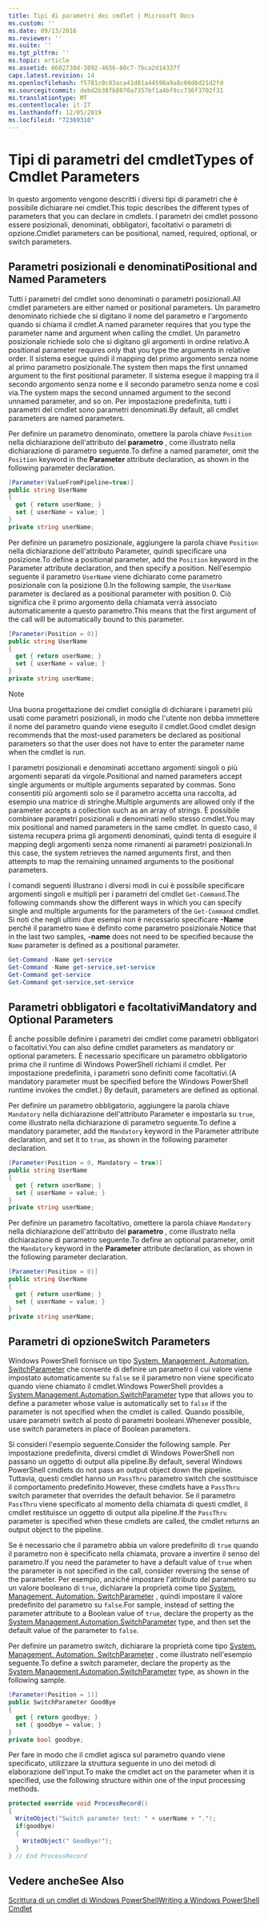 ```yaml
---
title: Tipi di parametri dei cmdlet | Microsoft Docs
ms.custom: ''
ms.date: 09/13/2016
ms.reviewer: ''
ms.suite: ''
ms.tgt_pltfrm: ''
ms.topic: article
ms.assetid: 6602730d-3892-4656-80c7-7bca2d14337f
caps.latest.revision: 14
ms.openlocfilehash: f5781c0c03aca41d01a44598a9a8c00d6d21d2fd
ms.sourcegitcommit: debd2b38fb8070a7357bf1a4bf9cc736f3702f31
ms.translationtype: MT
ms.contentlocale: it-IT
ms.lasthandoff: 12/05/2019
ms.locfileid: "72369310"
---
```

# <a name="types-of-cmdlet-parameters"></a><span data-ttu-id="5038d-102">Tipi di parametri del cmdlet</span><span class="sxs-lookup"><span data-stu-id="5038d-102">Types of Cmdlet Parameters</span></span>

<span data-ttu-id="5038d-103">In questo argomento vengono descritti i diversi tipi di parametri che è possibile dichiarare nei cmdlet.</span><span class="sxs-lookup"><span data-stu-id="5038d-103">This topic describes the different types of parameters that you can declare in cmdlets.</span></span> <span data-ttu-id="5038d-104">I parametri dei cmdlet possono essere posizionali, denominati, obbligatori, facoltativi o parametri di opzione.</span><span class="sxs-lookup"><span data-stu-id="5038d-104">Cmdlet parameters can be positional, named, required, optional, or switch parameters.</span></span>

## <a name="positional-and-named-parameters"></a><span data-ttu-id="5038d-105">Parametri posizionali e denominati</span><span class="sxs-lookup"><span data-stu-id="5038d-105">Positional and Named Parameters</span></span>

<span data-ttu-id="5038d-106">Tutti i parametri del cmdlet sono denominati o parametri posizionali.</span><span class="sxs-lookup"><span data-stu-id="5038d-106">All cmdlet parameters are either named or positional parameters.</span></span> <span data-ttu-id="5038d-107">Un parametro denominato richiede che si digitano il nome del parametro e l'argomento quando si chiama il cmdlet.</span><span class="sxs-lookup"><span data-stu-id="5038d-107">A named parameter requires that you type the parameter name and argument when calling the cmdlet.</span></span> <span data-ttu-id="5038d-108">Un parametro posizionale richiede solo che si digitano gli argomenti in ordine relativo.</span><span class="sxs-lookup"><span data-stu-id="5038d-108">A positional parameter requires only that you type the arguments in relative order.</span></span> <span data-ttu-id="5038d-109">Il sistema esegue quindi il mapping del primo argomento senza nome al primo parametro posizionale.</span><span class="sxs-lookup"><span data-stu-id="5038d-109">The system then maps the first unnamed argument to the first positional parameter.</span></span> <span data-ttu-id="5038d-110">Il sistema esegue il mapping tra il secondo argomento senza nome e il secondo parametro senza nome e così via.</span><span class="sxs-lookup"><span data-stu-id="5038d-110">The system maps the second unnamed argument to the second unnamed parameter, and so on.</span></span> <span data-ttu-id="5038d-111">Per impostazione predefinita, tutti i parametri del cmdlet sono parametri denominati.</span><span class="sxs-lookup"><span data-stu-id="5038d-111">By default, all cmdlet parameters are named parameters.</span></span>

<span data-ttu-id="5038d-112">Per definire un parametro denominato, omettere la parola chiave `Position` nella dichiarazione dell'attributo del **parametro** , come illustrato nella dichiarazione di parametro seguente.</span><span class="sxs-lookup"><span data-stu-id="5038d-112">To define a named parameter, omit the `Position` keyword in the **Parameter** attribute declaration, as shown in the following parameter declaration.</span></span>

```csharp
[Parameter(ValueFromPipeline=true)]
public string UserName
{
  get { return userName; }
  set { userName = value; }
}
private string userName;
```

<span data-ttu-id="5038d-113">Per definire un parametro posizionale, aggiungere la parola chiave `Position` nella dichiarazione dell'attributo Parameter, quindi specificare una posizione.</span><span class="sxs-lookup"><span data-stu-id="5038d-113">To define a positional parameter, add the `Position` keyword in the Parameter attribute declaration, and then specify a position.</span></span> <span data-ttu-id="5038d-114">Nell'esempio seguente il parametro `UserName` viene dichiarato come parametro posizionale con la posizione 0.</span><span class="sxs-lookup"><span data-stu-id="5038d-114">In the following sample, the `UserName` parameter is declared as a positional parameter with position 0.</span></span> <span data-ttu-id="5038d-115">Ciò significa che il primo argomento della chiamata verrà associato automaticamente a questo parametro.</span><span class="sxs-lookup"><span data-stu-id="5038d-115">This means that the first argument of the call will be automatically bound to this parameter.</span></span>

```csharp
[Parameter(Position = 0)]
public string UserName
{
  get { return userName; }
  set { userName = value; }
}
private string userName;
```

> [!NOTE]
> <span data-ttu-id="5038d-116">Una buona progettazione dei cmdlet consiglia di dichiarare i parametri più usati come parametri posizionali, in modo che l'utente non debba immettere il nome del parametro quando viene eseguito il cmdlet.</span><span class="sxs-lookup"><span data-stu-id="5038d-116">Good cmdlet design recommends that the most-used parameters be declared as positional parameters so that the user does not have to enter the parameter name when the cmdlet is run.</span></span>

<span data-ttu-id="5038d-117">I parametri posizionali e denominati accettano argomenti singoli o più argomenti separati da virgole.</span><span class="sxs-lookup"><span data-stu-id="5038d-117">Positional and named parameters accept single arguments or multiple arguments separated by commas.</span></span> <span data-ttu-id="5038d-118">Sono consentiti più argomenti solo se il parametro accetta una raccolta, ad esempio una matrice di stringhe.</span><span class="sxs-lookup"><span data-stu-id="5038d-118">Multiple arguments are allowed only if the parameter accepts a collection such as an array of strings.</span></span> <span data-ttu-id="5038d-119">È possibile combinare parametri posizionali e denominati nello stesso cmdlet.</span><span class="sxs-lookup"><span data-stu-id="5038d-119">You may mix positional and named parameters in the same cmdlet.</span></span> <span data-ttu-id="5038d-120">In questo caso, il sistema recupera prima gli argomenti denominati, quindi tenta di eseguire il mapping degli argomenti senza nome rimanenti ai parametri posizionali.</span><span class="sxs-lookup"><span data-stu-id="5038d-120">In this case, the system retrieves the named arguments first, and then attempts to map the remaining unnamed arguments to the positional parameters.</span></span>

<span data-ttu-id="5038d-121">I comandi seguenti illustrano i diversi modi in cui è possibile specificare argomenti singoli e multipli per i parametri del cmdlet `Get-Command`.</span><span class="sxs-lookup"><span data-stu-id="5038d-121">The following commands show the different ways in which you can specify single and multiple arguments for the parameters of the `Get-Command` cmdlet.</span></span> <span data-ttu-id="5038d-122">Si noti che negli ultimi due esempi non è necessario specificare **-Name** perché il parametro `Name` è definito come parametro posizionale.</span><span class="sxs-lookup"><span data-stu-id="5038d-122">Notice that in the last two samples, **-name** does not need to be specified because the `Name` parameter is defined as a positional parameter.</span></span>

```powershell
Get-Command -Name get-service
Get-Command -Name get-service,set-service
Get-Command get-service
Get-Command get-service,set-service
```

## <a name="mandatory-and-optional-parameters"></a><span data-ttu-id="5038d-123">Parametri obbligatori e facoltativi</span><span class="sxs-lookup"><span data-stu-id="5038d-123">Mandatory and Optional Parameters</span></span>

<span data-ttu-id="5038d-124">È anche possibile definire i parametri dei cmdlet come parametri obbligatori o facoltativi.</span><span class="sxs-lookup"><span data-stu-id="5038d-124">You can also define cmdlet parameters as mandatory or optional parameters.</span></span> <span data-ttu-id="5038d-125">È necessario specificare un parametro obbligatorio prima che il runtime di Windows PowerShell richiami il cmdlet.  Per impostazione predefinita, i parametri sono definiti come facoltativi.</span><span class="sxs-lookup"><span data-stu-id="5038d-125">(A mandatory parameter must be specified before the Windows PowerShell runtime invokes the cmdlet.)  By default, parameters are defined as optional.</span></span>

<span data-ttu-id="5038d-126">Per definire un parametro obbligatorio, aggiungere la parola chiave `Mandatory` nella dichiarazione dell'attributo Parameter e impostarla su `true`, come illustrato nella dichiarazione di parametro seguente.</span><span class="sxs-lookup"><span data-stu-id="5038d-126">To define a mandatory parameter, add the `Mandatory` keyword in the Parameter attribute declaration, and set it to `true`, as shown in the following parameter declaration.</span></span>

```csharp
[Parameter(Position = 0, Mandatory = true)]
public string UserName
{
  get { return userName; }
  set { userName = value; }
}
private string userName;
```

<span data-ttu-id="5038d-127">Per definire un parametro facoltativo, omettere la parola chiave `Mandatory` nella dichiarazione dell'attributo del **parametro** , come illustrato nella dichiarazione di parametro seguente.</span><span class="sxs-lookup"><span data-stu-id="5038d-127">To define an optional parameter, omit the `Mandatory` keyword in the **Parameter** attribute declaration, as shown in the following parameter declaration.</span></span>

```csharp
[Parameter(Position = 0)]
public string UserName
{
  get { return userName; }
  set { userName = value; }
}
private string userName;
```

## <a name="switch-parameters"></a><span data-ttu-id="5038d-128">Parametri di opzione</span><span class="sxs-lookup"><span data-stu-id="5038d-128">Switch Parameters</span></span>

<span data-ttu-id="5038d-129">Windows PowerShell fornisce un tipo [System. Management. Automation. SwitchParameter](/dotnet/api/System.Management.Automation.SwitchParameter) che consente di definire un parametro il cui valore viene impostato automaticamente su `false` se il parametro non viene specificato quando viene chiamato il cmdlet.</span><span class="sxs-lookup"><span data-stu-id="5038d-129">Windows PowerShell provides a [System.Management.Automation.SwitchParameter](/dotnet/api/System.Management.Automation.SwitchParameter) type that allows you to define a parameter whose value is automatically set to `false` if the parameter is not specified when the cmdlet is called.</span></span> <span data-ttu-id="5038d-130">Quando possibile, usare parametri switch al posto di parametri booleani.</span><span class="sxs-lookup"><span data-stu-id="5038d-130">Whenever possible, use switch parameters in place of Boolean parameters.</span></span>

<span data-ttu-id="5038d-131">Si consideri l'esempio seguente.</span><span class="sxs-lookup"><span data-stu-id="5038d-131">Consider the following sample.</span></span> <span data-ttu-id="5038d-132">Per impostazione predefinita, diversi cmdlet di Windows PowerShell non passano un oggetto di output alla pipeline.</span><span class="sxs-lookup"><span data-stu-id="5038d-132">By default, several Windows PowerShell cmdlets do not pass an output object down the pipeline.</span></span> <span data-ttu-id="5038d-133">Tuttavia, questi cmdlet hanno un `PassThru` parametro switch che sostituisce il comportamento predefinito.</span><span class="sxs-lookup"><span data-stu-id="5038d-133">However, these cmdlets have a `PassThru` switch parameter that overrides the default behavior.</span></span> <span data-ttu-id="5038d-134">Se il parametro `PassThru` viene specificato al momento della chiamata di questi cmdlet, il cmdlet restituisce un oggetto di output alla pipeline.</span><span class="sxs-lookup"><span data-stu-id="5038d-134">If the `PassThru` parameter is specified when these cmdlets are called, the cmdlet returns an output object to the pipeline.</span></span>

<span data-ttu-id="5038d-135">Se è necessario che il parametro abbia un valore predefinito di `true` quando il parametro non è specificato nella chiamata, provare a invertire il senso del parametro.</span><span class="sxs-lookup"><span data-stu-id="5038d-135">If you need the parameter to have a default value of `true` when the parameter is not specified in the call, consider reversing the sense of the parameter.</span></span> <span data-ttu-id="5038d-136">Per esempio, anziché impostare l'attributo del parametro su un valore booleano di `true`, dichiarare la proprietà come tipo [System. Management. Automation. SwitchParameter](/dotnet/api/System.Management.Automation.SwitchParameter) , quindi impostare il valore predefinito del parametro su `false`.</span><span class="sxs-lookup"><span data-stu-id="5038d-136">For sample, instead of setting the parameter attribute to a Boolean value of `true`, declare the property as the [System.Management.Automation.SwitchParameter](/dotnet/api/System.Management.Automation.SwitchParameter) type, and then set the default value of the parameter to `false`.</span></span>

<span data-ttu-id="5038d-137">Per definire un parametro switch, dichiarare la proprietà come tipo [System. Management. Automation. SwitchParameter](/dotnet/api/System.Management.Automation.SwitchParameter) , come illustrato nell'esempio seguente.</span><span class="sxs-lookup"><span data-stu-id="5038d-137">To define a switch parameter, declare the property as the [System.Management.Automation.SwitchParameter](/dotnet/api/System.Management.Automation.SwitchParameter) type, as shown in the following sample.</span></span>

```csharp
[Parameter(Position = 1)]
public SwitchParameter GoodBye
{
  get { return goodbye; }
  set { goodbye = value; }
}
private bool goodbye;
```

<span data-ttu-id="5038d-138">Per fare in modo che il cmdlet agisca sul parametro quando viene specificato, utilizzare la struttura seguente in uno dei metodi di elaborazione dell'input.</span><span class="sxs-lookup"><span data-stu-id="5038d-138">To make the cmdlet act on the parameter when it is specified, use the following structure within one of the input processing methods.</span></span>

```csharp
protected override void ProcessRecord()
{
  WriteObject("Switch parameter test: " + userName + ".");
  if(goodbye)
  {
    WriteObject(" Goodbye!");
  }
} // End ProcessRecord
```

## <a name="see-also"></a><span data-ttu-id="5038d-139">Vedere anche</span><span class="sxs-lookup"><span data-stu-id="5038d-139">See Also</span></span>

[<span data-ttu-id="5038d-140">Scrittura di un cmdlet di Windows PowerShell</span><span class="sxs-lookup"><span data-stu-id="5038d-140">Writing a Windows PowerShell Cmdlet</span></span>](./writing-a-windows-powershell-cmdlet.md)
